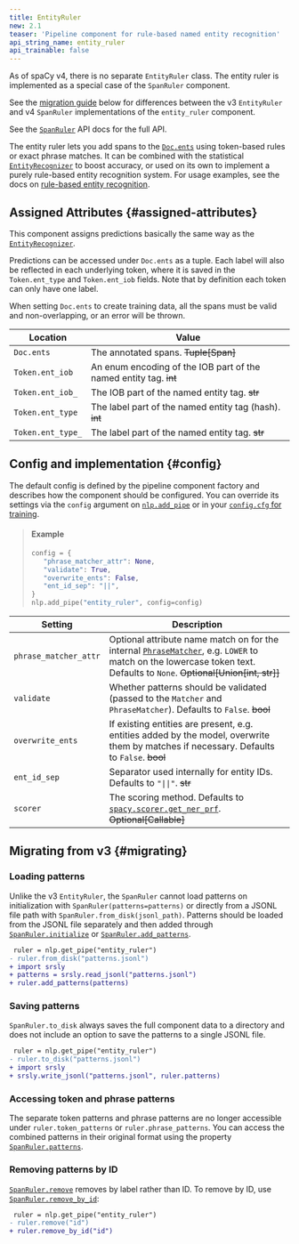 ```yaml
---
title: EntityRuler
new: 2.1
teaser: 'Pipeline component for rule-based named entity recognition'
api_string_name: entity_ruler
api_trainable: false
---
```


<Infobox title="New in v4" variant="warning">

As of spaCy v4, there is no separate `EntityRuler` class. The entity ruler is
implemented as a special case of the `SpanRuler` component.

See the [migration guide](#migrating) below for differences between the v3
`EntityRuler` and v4 `SpanRuler` implementations of the `entity_ruler`
component.

See the [`SpanRuler`](/api/spanruler) API docs for the full API.

</Infobox>

The entity ruler lets you add spans to the [`Doc.ents`](/api/doc#ents) using
token-based rules or exact phrase matches. It can be combined with the
statistical [`EntityRecognizer`](/api/entityrecognizer) to boost accuracy, or
used on its own to implement a purely rule-based entity recognition system. For
usage examples, see the docs on
[rule-based entity recognition](/usage/rule-based-matching#entityruler).

## Assigned Attributes {#assigned-attributes}

This component assigns predictions basically the same way as the
[`EntityRecognizer`](/api/entityrecognizer).

Predictions can be accessed under `Doc.ents` as a tuple. Each label will also be
reflected in each underlying token, where it is saved in the `Token.ent_type`
and `Token.ent_iob` fields. Note that by definition each token can only have one
label.

When setting `Doc.ents` to create training data, all the spans must be valid and
non-overlapping, or an error will be thrown.

| Location          | Value                                                             |
| ----------------- | ----------------------------------------------------------------- |
| `Doc.ents`        | The annotated spans. ~~Tuple[Span]~~                              |
| `Token.ent_iob`   | An enum encoding of the IOB part of the named entity tag. ~~int~~ |
| `Token.ent_iob_`  | The IOB part of the named entity tag. ~~str~~                     |
| `Token.ent_type`  | The label part of the named entity tag (hash). ~~int~~            |
| `Token.ent_type_` | The label part of the named entity tag. ~~str~~                   |

## Config and implementation {#config}

The default config is defined by the pipeline component factory and describes
how the component should be configured. You can override its settings via the
`config` argument on [`nlp.add_pipe`](/api/language#add_pipe) or in your
[`config.cfg` for training](/usage/training#config).

> #### Example
>
> ```python
> config = {
>    "phrase_matcher_attr": None,
>    "validate": True,
>    "overwrite_ents": False,
>    "ent_id_sep": "||",
> }
> nlp.add_pipe("entity_ruler", config=config)
> ```

| Setting               | Description                                                                                                                                                                                   |
| --------------------- | --------------------------------------------------------------------------------------------------------------------------------------------------------------------------------------------- |
| `phrase_matcher_attr` | Optional attribute name match on for the internal [`PhraseMatcher`](/api/phrasematcher), e.g. `LOWER` to match on the lowercase token text. Defaults to `None`. ~~Optional[Union[int, str]]~~ |
| `validate`            | Whether patterns should be validated (passed to the `Matcher` and `PhraseMatcher`). Defaults to `False`. ~~bool~~                                                                             |
| `overwrite_ents`      | If existing entities are present, e.g. entities added by the model, overwrite them by matches if necessary. Defaults to `False`. ~~bool~~                                                     |
| `ent_id_sep`          | Separator used internally for entity IDs. Defaults to `"\|\|"`. ~~str~~                                                                                                                       |
| `scorer`              | The scoring method. Defaults to [`spacy.scorer.get_ner_prf`](/api/scorer#get_ner_prf). ~~Optional[Callable]~~                                                                                 |

## Migrating from v3 {#migrating}

### Loading patterns

Unlike the v3 `EntityRuler`, the `SpanRuler` cannot load patterns on
initialization with `SpanRuler(patterns=patterns)` or directly from a JSONL file
path with `SpanRuler.from_disk(jsonl_path)`. Patterns should be loaded from the
JSONL file separately and then added through
[`SpanRuler.initialize`](/api/spanruler#initialize]) or
[`SpanRuler.add_patterns`](/api/spanruler#add_patterns).

```diff
 ruler = nlp.get_pipe("entity_ruler")
- ruler.from_disk("patterns.jsonl")
+ import srsly
+ patterns = srsly.read_jsonl("patterns.jsonl")
+ ruler.add_patterns(patterns)
```

### Saving patterns

`SpanRuler.to_disk` always saves the full component data to a directory and does
not include an option to save the patterns to a single JSONL file.

```diff
 ruler = nlp.get_pipe("entity_ruler")
- ruler.to_disk("patterns.jsonl")
+ import srsly
+ srsly.write_jsonl("patterns.jsonl", ruler.patterns)
```

### Accessing token and phrase patterns

The separate token patterns and phrase patterns are no longer accessible under
`ruler.token_patterns` or `ruler.phrase_patterns`. You can access the combined
patterns in their original format using the property
[`SpanRuler.patterns`](/api/spanruler#patterns).

### Removing patterns by ID

[`SpanRuler.remove`](/api/spanruler#remove) removes by label rather than ID. To
remove by ID, use [`SpanRuler.remove_by_id`](/api/spanruler#remove_by_id):

```diff
 ruler = nlp.get_pipe("entity_ruler")
- ruler.remove("id")
+ ruler.remove_by_id("id")
```
